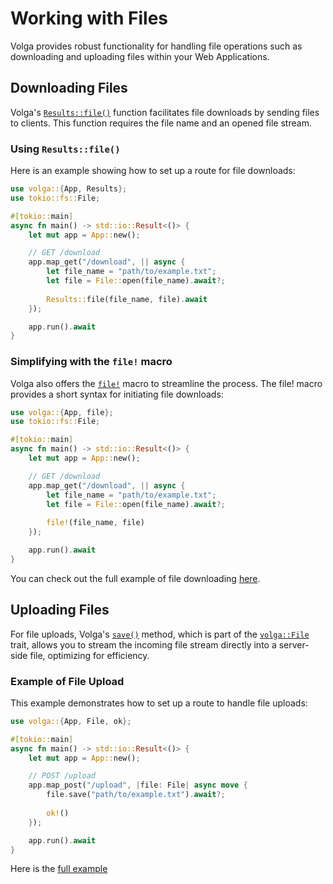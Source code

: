 # Working with Files

Volga provides robust functionality for handling file operations such as downloading and uploading files within your Web Applications.

## Downloading Files
Volga's [`Results::file()`](https://docs.rs/volga/latest/volga/app/results/struct.Results.html#method.file) function facilitates file downloads by sending files to clients. This function requires the file name and an opened file stream.

### Using `Results::file()`

Here is an example showing how to set up a route for file downloads:
```rust
use volga::{App, Results};
use tokio::fs::File;

#[tokio::main]
async fn main() -> std::io::Result<()> {
    let mut app = App::new();

    // GET /download
    app.map_get("/download", || async {
        let file_name = "path/to/example.txt";
        let file = File::open(file_name).await?;
        
        Results::file(file_name, file).await
    });

    app.run().await
}
```
### Simplifying with the `file!` macro
Volga also offers the [`file!`](https://docs.rs/volga/latest/volga/macro.file.html) macro to streamline the process.
The file! macro provides a short syntax for initiating file downloads:
```rust
use volga::{App, file};
use tokio::fs::File;

#[tokio::main]
async fn main() -> std::io::Result<()> {
    let mut app = App::new();

    // GET /download
    app.map_get("/download", || async {
        let file_name = "path/to/example.txt";
        let file = File::open(file_name).await?;
        
        file!(file_name, file)
    });

    app.run().await
}
```
You can check out the full example of file downloading [here](https://github.com/RomanEmreis/volga/blob/main/examples/file_download.rs).
## Uploading Files
For file uploads, Volga's [`save()`](https://docs.rs/volga/latest/volga/app/endpoints/args/file/struct.FileStream.html#tymethod.save) method, which is part of the [`volga::File`](https://docs.rs/volga/latest/volga/app/endpoints/args/file/type.File.html) trait, allows you to stream the incoming file stream directly into a server-side file, optimizing for efficiency.
### Example of File Upload
This example demonstrates how to set up a route to handle file uploads:
```rust
use volga::{App, File, ok};

#[tokio::main]
async fn main() -> std::io::Result<()> {
    let mut app = App::new();

    // POST /upload
    app.map_post("/upload", |file: File| async move {
        file.save("path/to/example.txt").await?;
        
        ok!()
    });

    app.run().await
}
```

Here is the [full example](https://github.com/RomanEmreis/volga/blob/main/examples/file_upload.rs)
